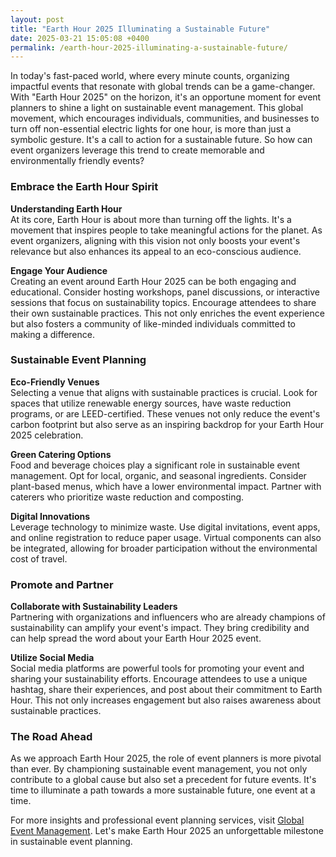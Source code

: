 ```yaml
---
layout: post
title: "Earth Hour 2025 Illuminating a Sustainable Future"
date: 2025-03-21 15:05:08 +0400
permalink: /earth-hour-2025-illuminating-a-sustainable-future/
---
```



In today's fast-paced world, where every minute counts, organizing impactful events that resonate with global trends can be a game-changer. With "Earth Hour 2025" on the horizon, it's an opportune moment for event planners to shine a light on sustainable event management. This global movement, which encourages individuals, communities, and businesses to turn off non-essential electric lights for one hour, is more than just a symbolic gesture. It's a call to action for a sustainable future. So how can event organizers leverage this trend to create memorable and environmentally friendly events?

### Embrace the Earth Hour Spirit

**Understanding Earth Hour**  
At its core, Earth Hour is about more than turning off the lights. It's a movement that inspires people to take meaningful actions for the planet. As event organizers, aligning with this vision not only boosts your event's relevance but also enhances its appeal to an eco-conscious audience.

**Engage Your Audience**  
Creating an event around Earth Hour 2025 can be both engaging and educational. Consider hosting workshops, panel discussions, or interactive sessions that focus on sustainability topics. Encourage attendees to share their own sustainable practices. This not only enriches the event experience but also fosters a community of like-minded individuals committed to making a difference.

### Sustainable Event Planning

**Eco-Friendly Venues**  
Selecting a venue that aligns with sustainable practices is crucial. Look for spaces that utilize renewable energy sources, have waste reduction programs, or are LEED-certified. These venues not only reduce the event's carbon footprint but also serve as an inspiring backdrop for your Earth Hour 2025 celebration.

**Green Catering Options**  
Food and beverage choices play a significant role in sustainable event management. Opt for local, organic, and seasonal ingredients. Consider plant-based menus, which have a lower environmental impact. Partner with caterers who prioritize waste reduction and composting.

**Digital Innovations**  
Leverage technology to minimize waste. Use digital invitations, event apps, and online registration to reduce paper usage. Virtual components can also be integrated, allowing for broader participation without the environmental cost of travel.

### Promote and Partner

**Collaborate with Sustainability Leaders**  
Partnering with organizations and influencers who are already champions of sustainability can amplify your event's impact. They bring credibility and can help spread the word about your Earth Hour 2025 event.

**Utilize Social Media**  
Social media platforms are powerful tools for promoting your event and sharing your sustainability efforts. Encourage attendees to use a unique hashtag, share their experiences, and post about their commitment to Earth Hour. This not only increases engagement but also raises awareness about sustainable practices.

### The Road Ahead

As we approach Earth Hour 2025, the role of event planners is more pivotal than ever. By championing sustainable event management, you not only contribute to a global cause but also set a precedent for future events. It's time to illuminate a path towards a more sustainable future, one event at a time.

For more insights and professional event planning services, visit [Global Event Management](https://geventm.com/). Let's make Earth Hour 2025 an unforgettable milestone in sustainable event planning.